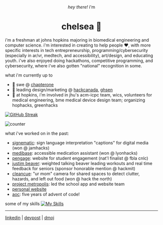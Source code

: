<p align="center"><em>hey there!</em> i'm</p>

<h1 align="center">
  chelsea 💫
</h1>

i'm a freshman at johns hopkins majoring in biomedical engineering and computer science. i'm interested in creating to help people ♥, with more specific interests in tech entrepreneurship, programming/cybersecurity (especially in ar/vr, medtech, and accessibility), art/design, and educating youth. i've also enjoyed doing hackathons, competitive programming, and cybersecurity, where i've also gotten "national" recognition in some.

what i'm currently up to
- 🌻 swe @ [chapterone](https://www.startchapterone.com/)
- 🌻 leading design/marketing @ [hackcanada](https://hackcanada.org/), [ghsen](https://www.ghsen.org/)
- 🌻 at hopkins, i'm involved in jhu's acm-icpc team, wics, volunteers for medical engineering, bme medical device design team; organizing hophacks, greenhacks

[![GitHub Streak](https://nirzak-streak-stats.vercel.app?user=cheollie&card_width=650&background=45%2CFDE6A4%2CFFFFFF&hide_current_streak=true&hide_longest_streak=true)](https://git.io/streak-stats)

<img src="https://komarev.com/ghpvc/?username=cheollie&label=Profile%20views&color=56744E&style=flat" alt="counter" /> 

what i've worked on in the past:
- [signematic](https://github.com/fiona-cai/Signematic): sign language interpretation "captions" for digital media (won @ jamhacks)
- [medibase](https://github.com/cheollie/medibase): accessible medication assistant (won @ lyonhacks)
- [pengage](https://github.com/cheollie/pengage): website for student engagement (nat'l finalist @ fbla cnlc)
- [justim beaver](https://github.com/cheollie/hackmit24): weighted talking beaver leading workouts and real time feedback for seniors (sponsor honorable mention @ hackmit)
- [cleancue](https://github.com/cheollie/htn): "ur mom" camera for shared spaces to detect clutter, hazards, and left out food (won @ hack the north)
- [project metropolis](https://github.com/wlmac/metropolis): led the school app and website team
- [personal website](http://cheollie.github.io/)
- [aoc](https://github.com/cheollie/aoc): five years of advent of code!

some of my skills
[![My Skills](https://skillicons.dev/icons?i=py,java,cpp,react,dj,flask,js,nextjs,ts,html,css,bootstrap,tailwind,figma,blender,sketchup,ps,ai,ruby,processing,github,vscode&perline=18&theme=light)](https://github.com/cheollie "skills")

---

[linkedin](https://www.linkedin.com/in/chelseawong07/)  |  [devpost](http://devpost.com/cheollie)  |  [dmoj](https://dmoj.ca/user/cheollie/solved)

<!--
**cheollie/cheollie** is a ✨ _special_ ✨ repository because its `README.md` (this file) appears on your GitHub profile.

Here are some ideas to get you started:

- 🔭 I’m currently working on ...
- 🌱 I’m currently learning ...
- 👯 I’m looking to collaborate on ...
- 🤔 I’m looking for help with ...
- 💬 Ask me about ...
- 📫 How to reach me: ...
- 😄 Pronouns: ...
- ⚡ Fun fact: ...
-->
